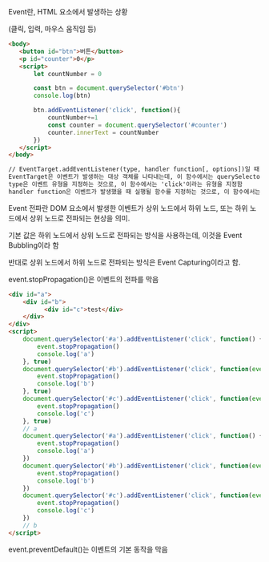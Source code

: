 Event란, HTML 요소에서 발생하는 상황

(클릭, 입력, 마우스 움직임 등)

```html
<body>
   <button id="btn">버튼</button>
   <p id="counter">0</p>
   <script>
       let countNumber = 0

       const btn = document.querySelector('#btn')
       console.log(btn)

       btn.addEventListener('click', function(){
           countNumber+=1
           const counter = document.querySelector('#counter')
           counter.innerText = countNumber
       })
   </script> 
</body>

// EventTarget.addEventListener(type, handler function[, options])일 때
EventTarget은 이벤트가 발생하는 대상 객체를 나타내는데, 이 함수에서는 querySelector를 통해 선택된 버튼 객체가 대상이 됨
type은 이벤트 유형을 지정하는 것으로, 이 함수에서는 'click'이라는 유형을 지정함
handler function은 이벤트가 발생했을 때 실행될 함수를 지정하는 것으로, 이 함수에서는 클릭 횟수를 기록하기 위해 countNumebr를 1 증가시키고, 이 값을 counter의 innerText로 변경함
```



Event 전파란 DOM 요소에서 발생한 이벤트가 상위 노드에서 하위 노드, 또는 하위 노드에서 상위 노드로 전파되는 현상을 의미.

기본 값은 하위 노드에서 상위 노드로 전파되는 방식을 사용하는데, 이것을 Event Bubbling이라 함

반대로 상위 노드에서 하위 노드로 전파되는 방식은 Event Capturing이라고 함.

event.stopPropagation()은 이벤트의 전파를 막음

```html
<div id="a">
    <div id="b">
          <div id="c">test</div>
    </div>
</div>
<script>
    document.querySelector('#a').addEventListener('click', function() {
        event.stopPropagation()
        console.log('a')
    }, true)
    document.querySelector('#b').addEventListener('click', function(event) {
        event.stopPropagation()
        console.log('b')
    }, true)
    document.querySelector('#c').addEventListener('click', function(event) {
        event.stopPropagation()
        console.log('c')
    }, true)
    // a
    document.querySelector('#a').addEventListener('click', function() {
        event.stopPropagation()
        console.log('a')
    })
    document.querySelector('#b').addEventListener('click', function(event) {
        event.stopPropagation()
        console.log('b')
    })
    document.querySelector('#c').addEventListener('click', function(event) {
        event.stopPropagation()
        console.log('c')
    })
    // b
</script>
```



event.preventDefault()는 이벤트의 기본 동작을 막음 